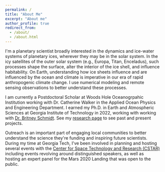 ```yaml
---
permalink: /
title: "About Me"
excerpt: "About me"
author_profile: true
redirect_from: 
  - /about/
  - /about.html
---
```


I'm a planetary scientist broadly interested in the dynamics and ice-water systems of planetary ices, wherever they may be in the solar system. In the icy satellites of the outer solar system (e.g., Europa, Titan, Enceladus), such processes shape the surface, alter the interior of the ice shell, and influence habitability. On Earth, understanding how ice sheets influence and are influenced by the ocean and climate is imperative in our era of rapid anthropogenic climate change. I use numerical modeling and remote sensing observations to better understand these processes.

I am currently a Postdoctoral Scholar at Woods Hole Oceanogrpahic Institution working with Dr. Catherine Walker in the Applied Ocean Physics and Engineering Department. I earned my Ph.D. in Earth and Atmospheric Sciences at Georgia Institute of Technology in 2022, working with working with [Dr. Britney Schmidt](https://schmidt.eas.gatech.edu). See my [research page](https://chasechivers.github.io/research/) to see past and present projects.

Outreach is an important part of engaging local communities to better understand the science they're funding and inspiring future scientists. During my time at Georgia Tech, I've been involved in planning and hosting several events with the [Center for Space Technology and Research (CSTAR)](https://cstar.gatech.edu/) including events revolving around distinguished speakers, as well as hosting an expert panel for the Mars 2020 Landing that was open to the public.
